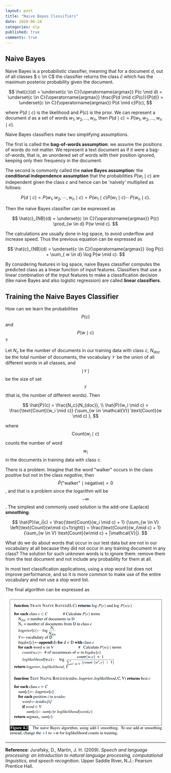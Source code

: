 ```yaml
---
layout: post
title: "Naive Bayes Classifiers"
date: 2020-06-18
categories: nlp
published: true
comments: true
---
```


## Naive Bayes

Naive Bayes is a probabilistic classifier, meaning that for a document $d$, out of all classes $ c \in C$ the classifier returns the class $\hat{c}$ which has the maximum posterior probability given the document. 

$$
\hat{c}(d) = \underset{c \in C}{\operatorname{argmax}} P(c \mid d) = \underset{c \in C}{\operatorname{argmax}} \frac{P(d \mid c)P(c)}{P(d)} = \underset{c \in C}{\operatorname{argmax}} P(d \mid c)P(c),
$$

where $P(d \mid c)$ is the likelihood and $P(c)$ is the prior. We can represent a document $d$ as a set of words $w_1,w_2,...,w_n$, then $P(d \mid c)=P(w_1,w_2,...,w_n \mid c)$. 

Naive Bayes classifiers make two simplifying assumptions.

The first is called the **bag-of-words assumption**: we assume the positions of words do not matter. We represent a text document as if it were a bag-of-words, that is, an unordered set of words with their position ignored, keeping only their frequency in the document.

The second is commonly called the **naive Bayes assumption**: the **conditional independence assumption** that the probabilities $P(w_i\mid c)$ are independent given the class $c$ and hence can be 'naively' multiplied as follows: 

$$
P(d \mid c)=P(w_1,w_2,\cdots,w_n \mid c) = P(w_1 \mid c) P(w_1 \mid c) \cdots P(w_n \mid c).
$$

Then the naive Bayes classifier can be expressed as

$$
\hat{c}_{NB}(d) = \underset{c \in C}{\operatorname{argmax}} P(c) \prod_{w \in d} P(w \mid c).
$$

The calculations are usually done in log space, to avoid underflow and increase speed. Thus the previous equation can be expressed as 

$$
\hat{c}_{NB}(d) = \underset{c \in C}{\operatorname{argmax}} \log P(c) + \sum_{ w \in d} \log P(w \mid c).
$$

By considering features in log space, naive Bayes classifier computes the predicted class as a linear function of input features. Classifiers that use a linear combination of the input features to make a classification decision (like naive Bayes and also logistic regression) are called **linear classifiers**.

## Training the Naive Bayes Classifier

How can we learn the probabilities $$P(c)$$ and $$P(w \mid c)$$?

Let $N_c$ be the number of documents in our training data with class $c$, $N_{doc}$ be the total number of documents, the vocabulary $\mathcal{V}$ be the union of all different words in all classes, and $$\mid\mathcal{\mathcal{V}}\mid$$ be the size of set $$\mathcal{\mathcal{V}}$$ (that is, the number of different words). Then

$$
\hat{P}(c) = \frac{N_c}{N_{doc}}, \\
\hat{P}(w_i \mid c) = \frac{\text{Count}(w_i \mid c)} {\sum_{w \in \mathcal{V}} \text{Count}(w \mid c) },
$$

where $$\text{Count}(w_i \mid c)$$ counts the number of word $$w_i$$ in the documents in training data with class $c$. 

There is a problem. Imagine that the word "walker" occurs in the class *positive* but not in the class *negative*, then $$\hat{P}(\text{"walker"} \mid \text{negative}) = 0$$, and that is a problem since the logarithm will be $$-\infty$$.  The simplest and commonly used solution is the add-one (Laplace) **smoothing**. 

$$
\hat{P}(w_i|c) = \frac{\text{Count}(w_i \mid c) + 1} {\sum_{w \in V} \left(\text{Count}(w\mid c)+1\right)} = \frac{\text{Count}(w_i\mid c) + 1} {\sum_{w \in V} \text{Count}(w\mid c) + |\mathcal{V}|}.
$$

What do we do about words that occur in our test data but are not in our vocabulary at all because they did not occur in any training document in any class? The solution for such unknown words is to ignore them: remove them from the test document and not include any probability for them at all.

In most text classification applications, using a stop word list does not improve performance, and so it is more common to make use of the entire vocabulary and not use a stop word list. 

The final algorithm can be expressed as 

<img src="/pictures/Naive-Bayes.png" alt="Naive-Bayes" style="zoom:70%;" />

---

**Reference**: Jurafsky, D., Martin, J. H. (2009). *Speech and language processing: an introduction to natural language processing, computational linguistics, and speech recognition*. Upper Saddle River, N.J.: Pearson Prentice Hall.

